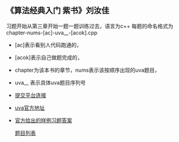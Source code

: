 ## 《算法经典入门 紫书》刘汝佳
习题开始从第三章开始一题一题训练过去，语言为c++
每题的命名格式为 chapter-nums-[ac]-uva__-[acok].cpp 
* [ac]表示看别人代码跑通的，

* [acok]表示自己做题完成的，

* chapter为该本书的章节，nums表示该按顺序出现的uva题目，

* uva__ 表示具体uva题目序列号

* [提交平台连接](https://vjudge.net/)

* [uva官方地址](http://uva.onlinejudge.org/index.php?option=com_onlinejudge&Itemid=8&category=827)

* [官方给出的样例习题答案](https://github.com/aoapc-book/aoapc-bac2nd)

  

  [题目列表](https://vjudge.net/comment)

  
